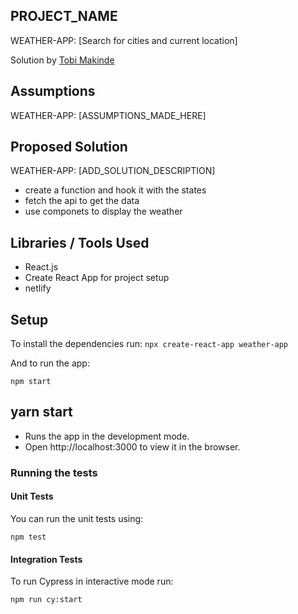 ## PROJECT_NAME

WEATHER-APP: [Search for cities and current location]

Solution by [Tobi Makinde](ogunmakindetobi@outlook.com)

## Assumptions

WEATHER-APP: [ASSUMPTIONS_MADE_HERE]

## Proposed Solution

WEATHER-APP: [ADD_SOLUTION_DESCRIPTION]

- create a function and hook it with the states
- fetch the api to get the data
- use componets to display the weather

## Libraries / Tools Used

- React.js
- Create React App for project setup
- netlify

## Setup

To install the dependencies run:
`npx create-react-app weather-app`

And to run the app:

`npm start`

## yarn start

- Runs the app in the development mode.
- Open http://localhost:3000 to view it in the browser.

### Running the tests

#### Unit Tests

You can run the unit tests using:

`npm test`

#### Integration Tests

To run Cypress in interactive mode run:

`npm run cy:start`
